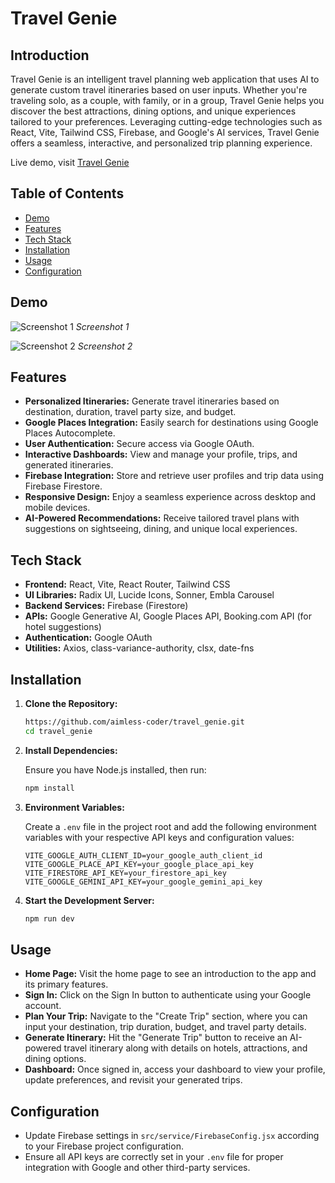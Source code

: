 # Travel Genie

## Introduction

Travel Genie is an intelligent travel planning web application that uses AI to generate custom travel itineraries based on user inputs. Whether you're traveling solo, as a couple, with family, or in a group, Travel Genie helps you discover the best attractions, dining options, and unique experiences tailored to your preferences. Leveraging cutting-edge technologies such as React, Vite, Tailwind CSS, Firebase, and Google's AI services, Travel Genie offers a seamless, interactive, and personalized trip planning experience.

Live demo, visit [Travel Genie](https://travel-genie-eight.vercel.app/)

## Table of Contents

- [Demo](#demo)
- [Features](#features)
- [Tech Stack](#tech-stack)
- [Installation](#installation)
- [Usage](#usage)
- [Configuration](#configuration)

## Demo

![Screenshot 1](./public/images/demo1.png)
_Screenshot 1_

![Screenshot 2](./public/images/demo2.png)
_Screenshot 2_

## Features

- **Personalized Itineraries:** Generate travel itineraries based on destination, duration, travel party size, and budget.
- **Google Places Integration:** Easily search for destinations using Google Places Autocomplete.
- **User Authentication:** Secure access via Google OAuth.
- **Interactive Dashboards:** View and manage your profile, trips, and generated itineraries.
- **Firebase Integration:** Store and retrieve user profiles and trip data using Firebase Firestore.
- **Responsive Design:** Enjoy a seamless experience across desktop and mobile devices.
- **AI-Powered Recommendations:** Receive tailored travel plans with suggestions on sightseeing, dining, and unique local experiences.

## Tech Stack

- **Frontend:** React, Vite, React Router, Tailwind CSS
- **UI Libraries:** Radix UI, Lucide Icons, Sonner, Embla Carousel
- **Backend Services:** Firebase (Firestore)
- **APIs:** Google Generative AI, Google Places API, Booking.com API (for hotel suggestions)
- **Authentication:** Google OAuth
- **Utilities:** Axios, class-variance-authority, clsx, date-fns

## Installation

1. **Clone the Repository:**

   ```bash
   https://github.com/aimless-coder/travel_genie.git
   cd travel_genie
   ```

2. **Install Dependencies:**

   Ensure you have Node.js installed, then run:

   ```bash
   npm install
   ```

3. **Environment Variables:**

   Create a `.env` file in the project root and add the following environment variables with your respective API keys and configuration values:

   ```env
   VITE_GOOGLE_AUTH_CLIENT_ID=your_google_auth_client_id
   VITE_GOOGLE_PLACE_API_KEY=your_google_place_api_key
   VITE_FIRESTORE_API_KEY=your_firestore_api_key
   VITE_GOOGLE_GEMINI_API_KEY=your_google_gemini_api_key
   ```

4. **Start the Development Server:**

   ```bash
   npm run dev
   ```

## Usage

- **Home Page:** Visit the home page to see an introduction to the app and its primary features.
- **Sign In:** Click on the Sign In button to authenticate using your Google account.
- **Plan Your Trip:** Navigate to the "Create Trip" section, where you can input your destination, trip duration, budget, and travel party details.
- **Generate Itinerary:** Hit the "Generate Trip" button to receive an AI-powered travel itinerary along with details on hotels, attractions, and dining options.
- **Dashboard:** Once signed in, access your dashboard to view your profile, update preferences, and revisit your generated trips.

## Configuration

- Update Firebase settings in `src/service/FirebaseConfig.jsx` according to your Firebase project configuration.
- Ensure all API keys are correctly set in your `.env` file for proper integration with Google and other third-party services.

